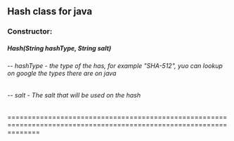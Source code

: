 ## Hash class for java
### Constructor:
##### Hash(String hashType, String salt)
###### -- hashType - the type of the has, for example "SHA-512", yuo can lookup on google the types there are on java
###### -- salt - The salt that will be used on the hash
====================================================================================================================
